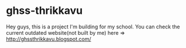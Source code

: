 # ghss-thrikkavu
Hey guys, this is a project I'm building for my school. You can check the current outdated website(not built by me) here =>  http://ghssthrikkavu.blogspot.com/
